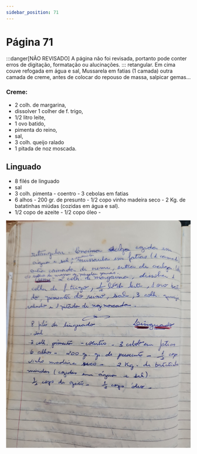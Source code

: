 ```yaml
---
sidebar_position: 71
---
```

# Página 71
:::danger[NÃO REVISADO]
A página não foi revisada, portanto pode conter erros de digitação, formatação ou alucinações.
:::
retangular. Em cima couve refogada em
água e sal, Mussarela em fatias (1 camada)
outra camada de creme, antes de colocar
do repouso de massa, salpicar gemas...

### Creme:
- 2 colh. de margarina,
- dissolver 1 colher de f. trigo,
- 1/2 litro leite,
- 1 ovo batido,
- pimenta do reino,
- sal,
- 3 colh. queijo ralado
- 1 pitada de noz moscada.

## Linguado

- 8 filés de linguado
- sal
- 3 colh. pimenta - coentro - 3 cebolas em fatias
- 6 alhos - 200 gr. de presunto - 1/2 copo vinho madeira seco - 2 Kg. de batatinhas miúdas (cozidas em água e sal).
- 1/2 copo de azeite - 1/2 copo óleo -

![imagem base](./images/page_71.png)